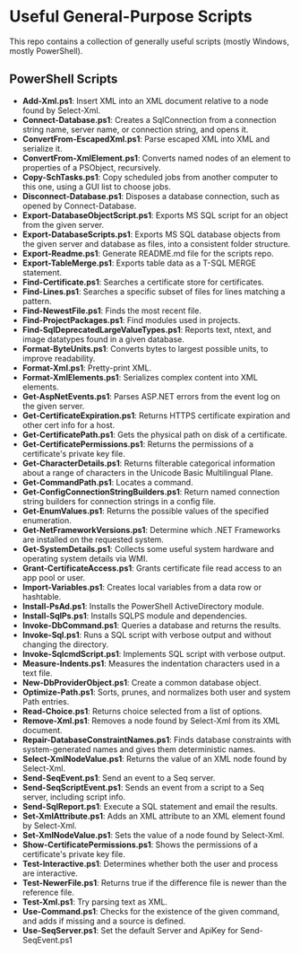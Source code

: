 ﻿Useful General-Purpose Scripts
==============================
This repo contains a collection of generally useful scripts (mostly Windows, mostly PowerShell).

PowerShell Scripts
------------------
- **Add-Xml.ps1**: Insert XML into an XML document relative to a node found by Select-Xml.
- **Connect-Database.ps1**: Creates a SqlConnection from a connection string name, server name, or connection string, and opens it.
- **ConvertFrom-EscapedXml.ps1**: Parse escaped XML into XML and serialize it.
- **ConvertFrom-XmlElement.ps1**: Converts named nodes of an element to properties of a PSObject, recursively.
- **Copy-SchTasks.ps1**: Copy scheduled jobs from another computer to this one, using a GUI list to choose jobs.
- **Disconnect-Database.ps1**: Disposes a database connection, such as opened by Connect-Database.
- **Export-DatabaseObjectScript.ps1**: Exports MS SQL script for an object from the given server.
- **Export-DatabaseScripts.ps1**: Exports MS SQL database objects from the given server and database as files, into a consistent folder structure.
- **Export-Readme.ps1**: Generate README.md file for the scripts repo.
- **Export-TableMerge.ps1**: Exports table data as a T-SQL MERGE statement.
- **Find-Certificate.ps1**: Searches a certificate store for certificates.
- **Find-Lines.ps1**: Searches a specific subset of files for lines matching a pattern.
- **Find-NewestFile.ps1**: Finds the most recent file.
- **Find-ProjectPackages.ps1**: Find modules used in projects.
- **Find-SqlDeprecatedLargeValueTypes.ps1**: Reports text, ntext, and image datatypes found in a given database.
- **Format-ByteUnits.ps1**: Converts bytes to largest possible units, to improve readability.
- **Format-Xml.ps1**: Pretty-print XML.
- **Format-XmlElements.ps1**: Serializes complex content into XML elements.
- **Get-AspNetEvents.ps1**: Parses ASP.NET errors from the event log on the given server.
- **Get-CertificateExpiration.ps1**: Returns HTTPS certificate expiration and other cert info for a host.
- **Get-CertificatePath.ps1**: Gets the physical path on disk of a certificate.
- **Get-CertificatePermissions.ps1**: Returns the permissions of a certificate's private key file.
- **Get-CharacterDetails.ps1**: Returns filterable categorical information about a range of characters in the Unicode Basic Multilingual Plane.
- **Get-CommandPath.ps1**: Locates a command.
- **Get-ConfigConnectionStringBuilders.ps1**: Return named connection string builders for connection strings in a config file.
- **Get-EnumValues.ps1**: Returns the possible values of the specified enumeration.
- **Get-NetFrameworkVersions.ps1**: Determine which .NET Frameworks are installed on the requested system.
- **Get-SystemDetails.ps1**: Collects some useful system hardware and operating system details via WMI.
- **Grant-CertificateAccess.ps1**: Grants certificate file read access to an app pool or user.
- **Import-Variables.ps1**: Creates local variables from a data row or hashtable.
- **Install-PsAd.ps1**: Installs the PowerShell ActiveDirectory module.
- **Install-SqlPs.ps1**: Installs SQLPS module and dependencies.
- **Invoke-DbCommand.ps1**: Queries a database and returns the results.
- **Invoke-Sql.ps1**: Runs a SQL script with verbose output and without changing the directory.
- **Invoke-SqlcmdScript.ps1**: Implements SQL script with verbose output.
- **Measure-Indents.ps1**: Measures the indentation characters used in a text file.
- **New-DbProviderObject.ps1**: Create a common database object.
- **Optimize-Path.ps1**: Sorts, prunes, and normalizes both user and system Path entries.
- **Read-Choice.ps1**: Returns choice selected from a list of options.
- **Remove-Xml.ps1**: Removes a node found by Select-Xml from its XML document.
- **Repair-DatabaseConstraintNames.ps1**: Finds database constraints with system-generated names and gives them deterministic names.
- **Select-XmlNodeValue.ps1**: Returns the value of an XML node found by Select-Xml.
- **Send-SeqEvent.ps1**: Send an event to a Seq server.
- **Send-SeqScriptEvent.ps1**: Sends an event from a script to a Seq server, including script info.
- **Send-SqlReport.ps1**: Execute a SQL statement and email the results.
- **Set-XmlAttribute.ps1**: Adds an XML attribute to an XML element found by Select-Xml.
- **Set-XmlNodeValue.ps1**: Sets the value of a node found by Select-Xml.
- **Show-CertificatePermissions.ps1**: Shows the permissions of a certificate's private key file.
- **Test-Interactive.ps1**: Determines whether both the user and process are interactive.
- **Test-NewerFile.ps1**: Returns true if the difference file is newer than the reference file.
- **Test-Xml.ps1**: Try parsing text as XML.
- **Use-Command.ps1**: Checks for the existence of the given command, and adds if missing and a source is defined.
- **Use-SeqServer.ps1**: Set the default Server and ApiKey for Send-SeqEvent.ps1

<!-- generated 08/30/2016 09:43:55 -->
